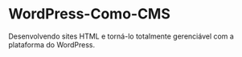 # WordPress-Como-CMS
Desenvolvendo sites HTML e torná-lo totalmente gerenciável com a plataforma do WordPress.
